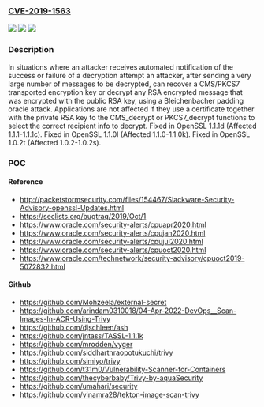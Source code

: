### [CVE-2019-1563](https://cve.mitre.org/cgi-bin/cvename.cgi?name=CVE-2019-1563)
![](https://img.shields.io/static/v1?label=Product&message=OpenSSL&color=blue)
![](https://img.shields.io/static/v1?label=Version&message=n%2Fa&color=blue)
![](https://img.shields.io/static/v1?label=Vulnerability&message=Padding%20Oracle&color=brighgreen)

### Description

In situations where an attacker receives automated notification of the success or failure of a decryption attempt an attacker, after sending a very large number of messages to be decrypted, can recover a CMS/PKCS7 transported encryption key or decrypt any RSA encrypted message that was encrypted with the public RSA key, using a Bleichenbacher padding oracle attack. Applications are not affected if they use a certificate together with the private RSA key to the CMS_decrypt or PKCS7_decrypt functions to select the correct recipient info to decrypt. Fixed in OpenSSL 1.1.1d (Affected 1.1.1-1.1.1c). Fixed in OpenSSL 1.1.0l (Affected 1.1.0-1.1.0k). Fixed in OpenSSL 1.0.2t (Affected 1.0.2-1.0.2s).

### POC

#### Reference
- http://packetstormsecurity.com/files/154467/Slackware-Security-Advisory-openssl-Updates.html
- https://seclists.org/bugtraq/2019/Oct/1
- https://www.oracle.com/security-alerts/cpuapr2020.html
- https://www.oracle.com/security-alerts/cpujan2020.html
- https://www.oracle.com/security-alerts/cpujul2020.html
- https://www.oracle.com/security-alerts/cpuoct2020.html
- https://www.oracle.com/technetwork/security-advisory/cpuoct2019-5072832.html

#### Github
- https://github.com/Mohzeela/external-secret
- https://github.com/arindam0310018/04-Apr-2022-DevOps__Scan-Images-In-ACR-Using-Trivy
- https://github.com/djschleen/ash
- https://github.com/jntass/TASSL-1.1.1k
- https://github.com/mrodden/vyger
- https://github.com/siddharthraopotukuchi/trivy
- https://github.com/simiyo/trivy
- https://github.com/t31m0/Vulnerability-Scanner-for-Containers
- https://github.com/thecyberbaby/Trivy-by-aquaSecurity
- https://github.com/umahari/security
- https://github.com/vinamra28/tekton-image-scan-trivy

